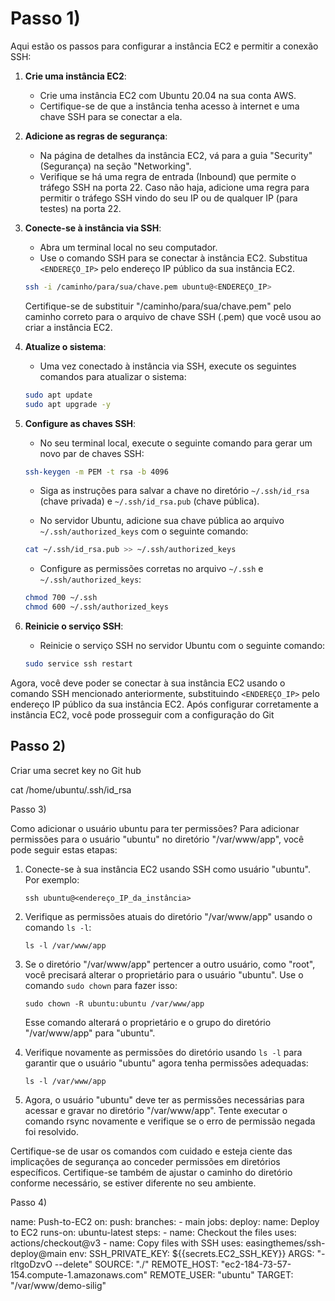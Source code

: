 # Passo 1)

Aqui estão os passos para configurar a instância EC2 e permitir a conexão SSH:

1. **Crie uma instância EC2**:
   - Crie uma instância EC2 com Ubuntu 20.04 na sua conta AWS.
   - Certifique-se de que a instância tenha acesso à internet e uma chave SSH para se conectar a ela.

2. **Adicione as regras de segurança**:
   - Na página de detalhes da instância EC2, vá para a guia "Security" (Segurança) na seção "Networking".
   - Verifique se há uma regra de entrada (Inbound) que permite o tráfego SSH na porta 22. Caso não haja, adicione uma regra para permitir o tráfego SSH vindo do seu IP ou de qualquer IP (para testes) na porta 22.

3. **Conecte-se à instância via SSH**:
   - Abra um terminal local no seu computador.
   - Use o comando SSH para se conectar à instância EC2. Substitua `<ENDEREÇO_IP>` pelo endereço IP público da sua instância EC2.

   ```bash
   ssh -i /caminho/para/sua/chave.pem ubuntu@<ENDEREÇO_IP>
   ```

   Certifique-se de substituir "/caminho/para/sua/chave.pem" pelo caminho correto para o arquivo de chave SSH (.pem) que você usou ao criar a instância EC2.

4. **Atualize o sistema**:
   - Uma vez conectado à instância via SSH, execute os seguintes comandos para atualizar o sistema:

   ```bash
   sudo apt update
   sudo apt upgrade -y
   ```

5. **Configure as chaves SSH**:
   - No seu terminal local, execute o seguinte comando para gerar um novo par de chaves SSH:

   ```bash
   ssh-keygen -m PEM -t rsa -b 4096
   ```
   
   - Siga as instruções para salvar a chave no diretório `~/.ssh/id_rsa` (chave privada) e `~/.ssh/id_rsa.pub` (chave pública).

   - No servidor Ubuntu, adicione sua chave pública ao arquivo `~/.ssh/authorized_keys` com o seguinte comando:

   ```bash
   cat ~/.ssh/id_rsa.pub >> ~/.ssh/authorized_keys
   ```

   - Configure as permissões corretas no arquivo `~/.ssh` e `~/.ssh/authorized_keys`:

   ```bash
   chmod 700 ~/.ssh
   chmod 600 ~/.ssh/authorized_keys
   ```

6. **Reinicie o serviço SSH**:
   - Reinicie o serviço SSH no servidor Ubuntu com o seguinte comando:

   ```bash
   sudo service ssh restart
   ```

Agora, você deve poder se conectar à sua instância EC2 usando o comando SSH mencionado anteriormente, substituindo `<ENDEREÇO_IP>` pelo endereço IP público da sua instância EC2. Após configurar corretamente a instância EC2, você pode prosseguir com a configuração do Git


## Passo 2)
Criar uma secret key no Git hub

cat /home/ubuntu/.ssh/id_rsa


Passo 3)

Como adicionar o usuário ubuntu para ter permissões?
Para adicionar permissões para o usuário "ubuntu" no diretório "/var/www/app", você pode seguir estas etapas:

1. Conecte-se à sua instância EC2 usando SSH como usuário "ubuntu". Por exemplo:
   ```
   ssh ubuntu@<endereço_IP_da_instância>
   ```

2. Verifique as permissões atuais do diretório "/var/www/app" usando o comando `ls -l`:
   ```
   ls -l /var/www/app
   ```

3. Se o diretório "/var/www/app" pertencer a outro usuário, como "root", você precisará alterar o proprietário para o usuário "ubuntu". Use o comando `sudo chown` para fazer isso:
   ```
   sudo chown -R ubuntu:ubuntu /var/www/app
   ```

   Esse comando alterará o proprietário e o grupo do diretório "/var/www/app" para "ubuntu".

4. Verifique novamente as permissões do diretório usando `ls -l` para garantir que o usuário "ubuntu" agora tenha permissões adequadas:
   ```
   ls -l /var/www/app
   ```

5. Agora, o usuário "ubuntu" deve ter as permissões necessárias para acessar e gravar no diretório "/var/www/app". Tente executar o comando rsync novamente e verifique se o erro de permissão negada foi resolvido.

Certifique-se de usar os comandos com cuidado e esteja ciente das implicações de segurança ao conceder permissões em diretórios específicos. Certifique-se também de ajustar o caminho do diretório conforme necessário, se estiver diferente no seu ambiente.

Passo 4)

name: Push-to-EC2
on:
  push:
    branches:
      - main
jobs:
  deploy:
    name: Deploy to EC2
    runs-on: ubuntu-latest
    steps:
    - name: Checkout the files
      uses: actions/checkout@v3
    - name: Copy files with SSH
      uses: easingthemes/ssh-deploy@main
      env:
        SSH_PRIVATE_KEY: ${{secrets.EC2_SSH_KEY}}
        ARGS: "-rltgoDzvO --delete"
        SOURCE: "./"
        REMOTE_HOST: "ec2-184-73-57-154.compute-1.amazonaws.com"
        REMOTE_USER: "ubuntu"
        TARGET: "/var/www/demo-silig"
